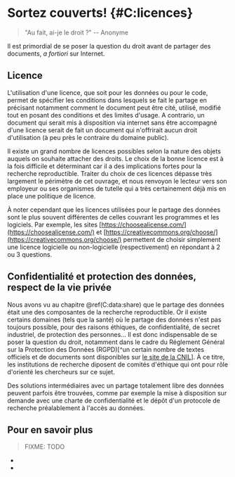 # Sortez couverts! {#C:licences}

>"Au fait, ai-je le droit ?"
>-- Anonyme

Il est primordial de se poser la question du droit avant de partager des
documents, *a fortiori* sur Internet.

## Licence

L'utilisation d'une licence, que soit pour les données ou pour le code, permet
de spécifier les conditions dans lesquels se fait le partage en précisant
notamment comment le document peut être cité, utilisé, modifié tout en posant
des conditions et des limites d'usage. A contrario, un document qui serait mis
à disposition via internet sans être accompagné d'une licence serait de fait un
document qui n'offrirait aucun droit d'utilisation (à peu près le contraire du
domaine public).

Il existe un grand nombre de licences possibles selon la nature des objets
auquels on souhaite attacher des droits. Le choix de la bonne licence est à la
fois difficile et déterminant car il a des implications fortes pour la
recherche reproductible. Traiter du choix de ces licences dépasse très
largement le périmètre de cet ouvrage, et nous renvoyon le lecteur vers son
employeur ou ses organismes de tutelle qui a très certainement déjà mis en
place une politique de licence.

À noter cependant que les licences utilisées pour le partage des données sont
le plus souvent différentes de celles couvrant les programmes et les
logiciels. Par exemple, les sites
[https://choosealicense.com/](https://choosealicense.com/) et
[https://creativecommons.org/choose/](https://creativecommons.org/choose/)
permettent de choisir simplement une licence logicielle ou non-logicielle
(respectivement) en répondant à 2 ou 3 questions.



## Confidentialité et protection des données, respect de la vie privée

Nous avons vu au chapitre \@ref(C:data:share) que le partage des données était une des
composantes de la recherche reproductible. Or il existe certains domaines (tels
que la santé) où le partage des données n'est pas toujours possible, pour des
raisons éthiques, de confidentialité, de secret industriel, de protection des
personnes... Il est donc indispensable de se poser la question du droit,
notamment dans le cadre du Réglement Général sur la Protection des Données
(RGPD)[^un certain nombre de textes officiels et de documents sont disponibles
sur [le site de la
CNIL](https://www.cnil.fr/fr/textes-officiels-europeens-protection-donnees)]. À
ce titre, les institutions de recherche diposent de comités d'éthique qui ont
pour rôle d'orienté les chercheurs sur ce sujet.

Des solutions intermédiaires avec un partage totalement libre des données
peuvent parfois être trouvées, comme par exemple la mise à disposition sur
demande avec une charte de confidentialité et le dépôt d'un protocole de
recherche préalablement à l'accès au données.

## Pour en savoir plus
 
 >FIXME: TODO
 
 - 
 -
